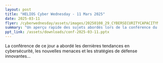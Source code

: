 ```yaml
---
layout: post
title: "HELIOS Cyber Wednesday - 11 Mars 2025"
date: 2025-03-11
flyer: /cyberwednesday/assets/images/20250108_29_CYBERSECURITYCAPACITYMATURITYMODEL.jpg
summary: "Un aperçu rapide des sujets abordés lors de la conférence du 11 Mars 2025."
ppt_link: /assets/downloads/conf-2025-03-11.pptx
---
```


La conférence de ce jour a abordé les dernières tendances en cybersécurité, les nouvelles menaces et les stratégies de défense innovantes...
